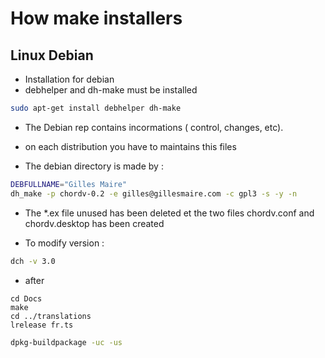 How make installers
===================



Linux Debian 
------------

- Installation for debian 
- debhelper and dh-make must be installed

~~~bash
sudo apt-get install debhelper dh-make
~~~


- The Debian rep contains incormations ( control, changes, etc).
- on each distribution you have to maintains this files


- The  debian directory is made by :

~~~bash
DEBFULLNAME="Gilles Maire"
dh_make -p chordv-0.2 -e gilles@gillesmaire.com -c gpl3 -s -y -n
~~~

- The *.ex  file unused has been deleted et the two files chordv.conf and chordv.desktop has been created

- To modify version :

~~~bash
dch -v 3.0
~~~

- after

~~~
cd Docs
make
cd ../translations
lrelease fr.ts
~~~


~~~bash
dpkg-buildpackage -uc -us
~~~



